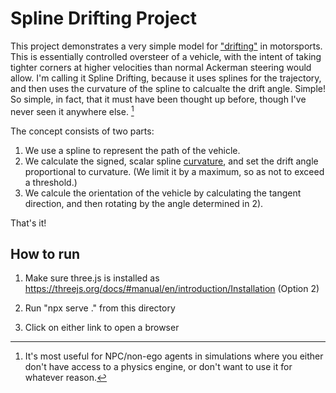 # Spline Drifting Project

This project demonstrates a very simple model for ["drifting"](https://en.wikipedia.org/wiki/Drifting_(motorsport)#:~:text=Drifting%20is%20a%20driving%20technique,a%20corner%20or%20a%20turn) in motorsports. This is essentially controlled oversteer of a vehicle, with the intent of taking tighter corners at higher velocities than normal Ackerman steering would allow. I'm calling it Spline Drifting, because it uses splines for the trajectory, and then uses the curvature of the spline to calcualte the drift angle. Simple! So simple, in fact, that it must have been thought up before, though I've never seen it anywhere else. [^1]

The concept consists of two parts:

1) We use a spline to represent the path of the vehicle.
2) We calculate the signed, scalar spline [curvature](https://en.wikipedia.org/wiki/Curvature), and set the drift angle proportional to curvature. (We limit it by a maximum, so as not to exceed a threshold.)
3) We calcule the orientation of the vehicle by calculating the tangent direction, and then rotating by the angle determined in 2).

That's it!

[^1]: It's most useful for NPC/non-ego agents in simulations where you either don't have access to a physics engine, or don't want to use it for whatever reason.

## How to run

1. Make sure three.js is installed as https://threejs.org/docs/#manual/en/introduction/Installation (Option 2)

2. Run "npx serve ." from this directory

3. Click on either link to open a browser